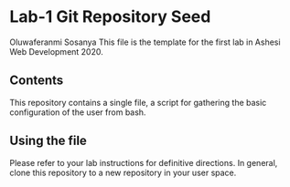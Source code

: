 # Lab-1 Git Repository Seed

Oluwaferanmi Sosanya
This file is the template for the first lab in Ashesi Web Development 2020. 

## Contents

This repository contains a single file, a script for gathering the basic configuration of the user from bash.

## Using the file

Please refer to your lab instructions for definitive directions. In general, clone this repository to a new repository in your user space.
